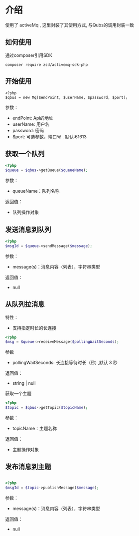 # 介绍
使用了 activeMq , 这里封装了其使用方式, 与Qubs的调用封装一致

## 如何使用

通过composer引用SDK

```
composer require zsd/activemq-sdk-php
```



## 开始使用

```
<?php
$qbus = new Mq($endPoint, $userName, $password, $port);
```
参数：

* endPoint: Api的地址
* userName: 用户名
* password: 密码
* $port: 可选参数，端口号 . 默认:61613



## 获取一个队列
```php
<?php
$queue = $qbus->getQueue($queueName);
```

参数：
* queueName：队列名称

返回值：
* 队列操作对象


## 发送消息到队列

```php
<?php
$msgId = $queue->sendMessage($message);
```

参数：
* message(s)：消息内容（列表），字符串类型

返回值：
* null


## 从队列拉消息

特性：
* 支持指定时长的长连接

```php
<?php
$msg = $queue->receiveMessage($pollingWaitSeconds);
```

参数
* pollingWaitSeconds: 长连接等待时长（秒) ,默认 3 秒

返回值：
* string | null



获取一个主题
```php 
<?php
$topic = $qbus->getTopic($topicName);
```
参数：
* topicName：主题名称


返回值：
* 主题操作对象

## 发布消息到主题

```php

<?php
$msgId = $topic->publishMessage($message);


```
参数：
* message(s)：消息内容（列表），字符串类型


返回值：
* null